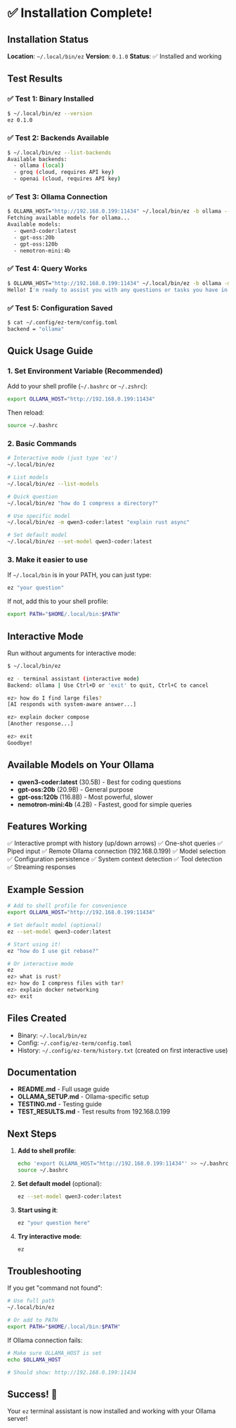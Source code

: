 # ✅ Installation Complete!

## Installation Status

**Location**: `~/.local/bin/ez`
**Version**: `0.1.0`
**Status**: ✅ Installed and working

## Test Results

### ✅ Test 1: Binary Installed
```bash
$ ~/.local/bin/ez --version
ez 0.1.0
```

### ✅ Test 2: Backends Available
```bash
$ ~/.local/bin/ez --list-backends
Available backends:
  - ollama (local)
  - groq (cloud, requires API key)
  - openai (cloud, requires API key)
```

### ✅ Test 3: Ollama Connection
```bash
$ OLLAMA_HOST="http://192.168.0.199:11434" ~/.local/bin/ez -b ollama --list-models
Fetching available models for ollama...
Available models:
  - qwen3-coder:latest
  - gpt-oss:20b
  - gpt-oss:120b
  - nemotron-mini:4b
```

### ✅ Test 4: Query Works
```bash
$ OLLAMA_HOST="http://192.168.0.199:11434" ~/.local/bin/ez -b ollama -m nemotron-mini:4b "say hello"
Hello! I'm ready to assist you with any questions or tasks you have in mind. How can I help you today?
```

### ✅ Test 5: Configuration Saved
```bash
$ cat ~/.config/ez-term/config.toml
backend = "ollama"
```

## Quick Usage Guide

### 1. Set Environment Variable (Recommended)

Add to your shell profile (`~/.bashrc` or `~/.zshrc`):

```bash
export OLLAMA_HOST="http://192.168.0.199:11434"
```

Then reload:
```bash
source ~/.bashrc
```

### 2. Basic Commands

```bash
# Interactive mode (just type 'ez')
~/.local/bin/ez

# List models
~/.local/bin/ez --list-models

# Quick question
~/.local/bin/ez "how do I compress a directory?"

# Use specific model
~/.local/bin/ez -m qwen3-coder:latest "explain rust async"

# Set default model
~/.local/bin/ez --set-model qwen3-coder:latest
```

### 3. Make it easier to use

If `~/.local/bin` is in your PATH, you can just type:
```bash
ez "your question"
```

If not, add this to your shell profile:
```bash
export PATH="$HOME/.local/bin:$PATH"
```

## Interactive Mode

Run without arguments for interactive mode:

```bash
$ ~/.local/bin/ez

ez - terminal assistant (interactive mode)
Backend: ollama | Use Ctrl+D or 'exit' to quit, Ctrl+C to cancel

ez> how do I find large files?
[AI responds with system-aware answer...]

ez> explain docker compose
[Another response...]

ez> exit
Goodbye!
```

## Available Models on Your Ollama

- **qwen3-coder:latest** (30.5B) - Best for coding questions
- **gpt-oss:20b** (20.9B) - General purpose
- **gpt-oss:120b** (116.8B) - Most powerful, slower
- **nemotron-mini:4b** (4.2B) - Fastest, good for simple queries

## Features Working

✅ Interactive prompt with history (up/down arrows)
✅ One-shot queries
✅ Piped input
✅ Remote Ollama connection (192.168.0.199)
✅ Model selection
✅ Configuration persistence
✅ System context detection
✅ Tool detection
✅ Streaming responses

## Example Session

```bash
# Add to shell profile for convenience
export OLLAMA_HOST="http://192.168.0.199:11434"

# Set default model (optional)
ez --set-model qwen3-coder:latest

# Start using it!
ez "how do I use git rebase?"

# Or interactive mode
ez
ez> what is rust?
ez> how do I compress files with tar?
ez> explain docker networking
ez> exit
```

## Files Created

- Binary: `~/.local/bin/ez`
- Config: `~/.config/ez-term/config.toml`
- History: `~/.config/ez-term/history.txt` (created on first interactive use)

## Documentation

- **README.md** - Full usage guide
- **OLLAMA_SETUP.md** - Ollama-specific setup
- **TESTING.md** - Testing guide
- **TEST_RESULTS.md** - Test results from 192.168.0.199

## Next Steps

1. **Add to shell profile**:
   ```bash
   echo 'export OLLAMA_HOST="http://192.168.0.199:11434"' >> ~/.bashrc
   source ~/.bashrc
   ```

2. **Set default model** (optional):
   ```bash
   ez --set-model qwen3-coder:latest
   ```

3. **Start using it**:
   ```bash
   ez "your question here"
   ```

4. **Try interactive mode**:
   ```bash
   ez
   ```

## Troubleshooting

If you get "command not found":
```bash
# Use full path
~/.local/bin/ez

# Or add to PATH
export PATH="$HOME/.local/bin:$PATH"
```

If Ollama connection fails:
```bash
# Make sure OLLAMA_HOST is set
echo $OLLAMA_HOST

# Should show: http://192.168.0.199:11434
```

## Success! 🎉

Your `ez` terminal assistant is now installed and working with your Ollama server!
